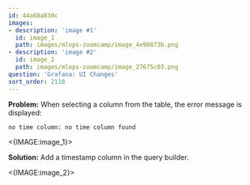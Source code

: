 ```yaml
---
id: 44a68a830c
images:
- description: 'image #1'
  id: image_1
  path: images/mlops-zoomcamp/image_4e90873b.png
- description: 'image #2'
  id: image_2
  path: images/mlops-zoomcamp/image_27675c03.png
question: 'Grafana: UI Changes'
sort_order: 2110
---
```


**Problem:** When selecting a column from the table, the error message is displayed:

```
no time column: no time column found
```

<{IMAGE:image_1}>

**Solution:** Add a timestamp column in the query builder.

<{IMAGE:image_2}>